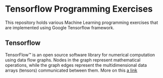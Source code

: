 # Tensorflow Programming Exercises
This repository holds various Machine Learning programming exercises that are implemented using Google Tensorflow framework.

## Tensorflow
TensorFlow™ is an open source software library for numerical computation using data flow graphs. Nodes in the graph represent mathematical operations, while the graph edges represent the multidimensional data arrays (tensors) communicated between them. More on this [a link](https://www.tensorflow.org/)
